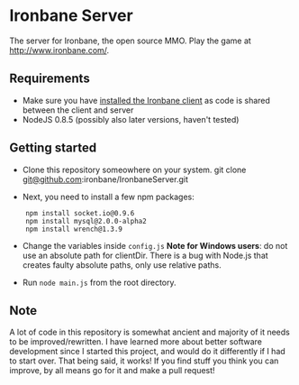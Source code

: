 Ironbane Server
==============

The server for Ironbane, the open source MMO. 
Play the game at <http://www.ironbane.com/>.

## Requirements

* Make sure you have [installed the Ironbane client](https://github.com/ironbane/IronbaneClient) as code is shared between the client and server
* NodeJS 0.8.5 (possibly also later versions, haven't tested)

## Getting started

* Clone this repository someowhere on your system.
    git clone git@github.com:ironbane/IronbaneServer.git

* Next, you need to install a few npm packages:
```
	npm install socket.io@0.9.6 
	npm install mysql@2.0.0-alpha2
	npm install wrench@1.3.9
```
* Change the variables inside ```config.js```
   **Note for Windows users**: do not use an absolute path for clientDir. There is a bug with Node.js that creates faulty absolute paths, only use relative paths.
   
* Run ```node main.js``` from the root directory.   

## Note

A lot of code in this repository is somewhat ancient and majority of it needs to be improved/rewritten.
I have learned more about better software development since I started this project, and would do it differently if I had to start over.
That being said, it works! If you find stuff you think you can improve, by all means go for it and make a pull request!
